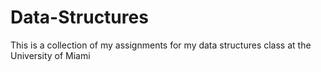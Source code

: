 # Data-Structures
This is a collection of my assignments for my data structures class at the University of Miami
